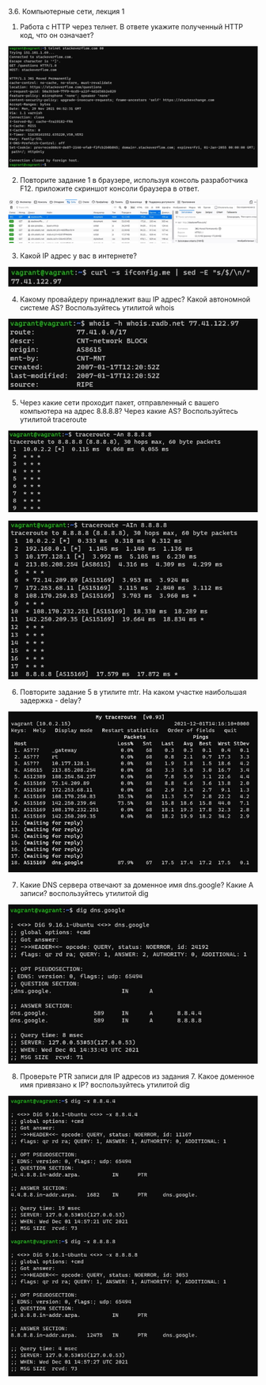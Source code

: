 3.6. Компьютерные сети, лекция 1

1. Работа c HTTP через телнет.
    В ответе укажите полученный HTTP код, что он означает?

![screenshot](DZ_3.6/2021-11-29%2007_52_42.jpg)

2. Повторите задание 1 в браузере, используя консоль разработчика F12.
    приложите скриншот консоли браузера в ответ.

![screenshot](DZ_3.6/2021-11-29%2007_58_50.jpg)

3. Какой IP адрес у вас в интернете?

![screenshot](DZ_3.6/2021-12-01%2016_42_55.jpg)

4. Какому провайдеру принадлежит ваш IP адрес? Какой автономной системе AS? Воспользуйтесь утилитой whois

![screenshot](DZ_3.6/2021-12-01%2016_47_22.jpg)

5. Через какие сети проходит пакет, отправленный с вашего компьютера на адрес 8.8.8.8? Через какие AS? Воспользуйтесь утилитой traceroute

![screenshot](DZ_3.6/2021-12-01%2017_13_16.jpg)


![screenshot](DZ_3.6/2021-12-01%2017_12_55.jpg)

6. Повторите задание 5 в утилите mtr. На каком участке наибольшая задержка - delay? 

![screenshot](DZ_3.6/2021-12-01%2017_16_10.jpg)

7. Какие DNS сервера отвечают за доменное имя dns.google? Какие A записи? воспользуйтесь утилитой dig

![screenshot](DZ_3.6/2021-12-01%2017_55_58.jpg)

8. Проверьте PTR записи для IP адресов из задания 7. Какое доменное имя привязано к IP? воспользуйтесь утилитой dig

![screenshot](DZ_3.6/2021-12-01%2017_57_32.jpg)

